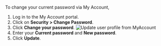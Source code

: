 
To change your current password via My Account,
1. Log in to the My Account portal.
2. Click on **Security > Change Password**.
3. Click **Change your password**.
   <img :src="$withBase('/assets/img/guides/organization/self-service/change-password.png')" alt="Update user profile from MyAccount">
4. Enter your **Current password** and **New password**.
5. Click **Update**.
